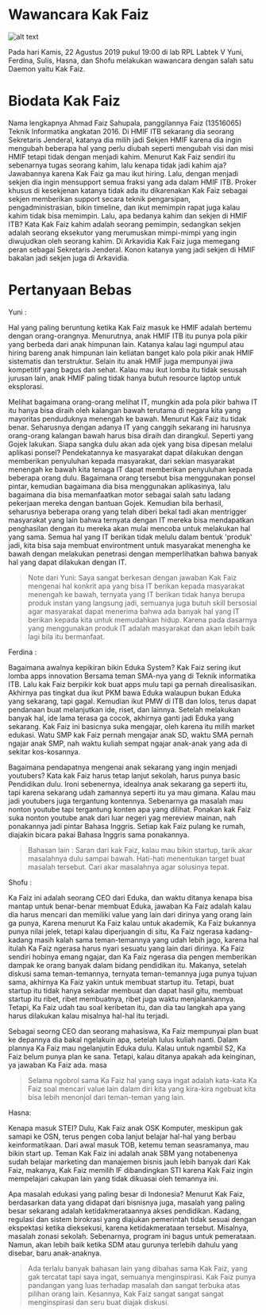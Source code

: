 # Wawancara Kak Faiz

![alt text](./foto-16518147-16518289-16518305-16518310-16518348.jpg)

Pada hari Kamis, 22 Agustus 2019 pukul 19:00 di lab RPL Labtek V Yuni, Ferdina, Sulis, Hasna, dan Shofu melakukan wawancara dengan salah satu Daemon yaitu Kak Faiz.


# Biodata Kak Faiz

Nama lengkapnya Ahmad Faiz Sahupala, panggilannya Faiz (13516065) Teknik Informatika angkatan 2016. Di HMIF ITB sekarang dia seorang Sekretaris Jenderal, katanya dia milih jadi Sekjen HMIF karena dia ingin mengubah beberapa hal yang perlu diubah seperti mengubah visi dan misi HMIF tetapi tidak dengan menjadi kahim. Menurut Kak Faiz sendiri itu sebenarnya tugas seorang kahim, lalu kenapa tidak jadi kahim aja? Jawabannya karena Kak Faiz ga mau ikut hiring. Lalu, dengan menjadi sekjen dia ingin mensupport semua fraksi yang ada dalam HMIF ITB. Proker khusus di kesekjenan katanya tidak ada itu dikarenakan Kak Faiz sebagai sekjen memberikan support secara teknik pengarsipan, pengadministrasian, bikin timeline, dan ikut memimpin rapat juga kalau kahim tidak bisa memimpin. Lalu, apa bedanya kahim dan sekjen di HMIF ITB? Kata Kak Faiz kahim adalah seorang pemimpin, sedangkan sekjen adalah seorang eksekutor yang merumuskan mimpi-mimpi yang ingin diwujudkan oleh seorang kahim. Di Arkavidia Kak Faiz juga memegang peran sebagai Sekretaris Jenderal. Konon katanya yang jadi sekjen di HMIF bakalan jadi sekjen juga di Arkavidia.


# Pertanyaan Bebas

Yuni :

Hal yang paling beruntung ketika Kak Faiz masuk ke HMIF adalah bertemu dengan orang-orangnya. Menurutnya, anak HMIF ITB itu punya pola pikir yang berbeda dari anak himpunan lain. Katanya kalau lagi ngumpul atau hiring bareng anak himpunan lain keliatan banget kalo pola pikir anak HMIF sistematis dan terstruktur. Selain itu anak HMIF juga mempunyai jiwa kompetitif yang bagus dan sehat. Kalau mau ikut lomba itu tidak sesusah jurusan lain, anak HMIF paling tidak hanya butuh resource laptop untuk eksplorasi.

Melihat bagaimana orang-orang melihat IT, mungkin ada pola pikir bahwa IT itu hanya bisa diraih oleh kalangan bawah terutama di negara kita yang mayoritas penduduknya menengah ke bawah. Menurut Kak Faiz itu tidak benar. Seharusnya dengan adanya IT yang canggih sekarang ini harusnya orang-orang kalangan bawah harus bisa diraih dan dirangkul. Seperti yang Gojek lakukan. Siapa sangka dulu akan ada ojek yang bisa dipesan melalui aplikasi ponsel? Pendekatannya ke masyarakat dapat dilakukan dengan memberikan penyuluhan kepada masyarakat, dari sekian masyarakat menengah ke bawah kita tenaga IT dapat memberikan penyuluhan kepada beberapa orang dulu. Bagaimana orang tersebut bisa menggunakan ponsel pintar, kemudian bagaimana dia bisa menggunakan aplikasinya, lalu bagaimana dia bisa memanfaatkan motor sebagai salah satu ladang pekerjaan mereka dengan bantuan Gojek. Kemudian bila berhasil, seharusnya beberapa orang yang telah diberi bekal tadi akan mentrigger masyarakat yang lain bahwa ternyata dengan IT mereka bisa mendapatkan penghasilan dengan itu mereka akan mulai mencoba untuk melakukan hal yang sama. Semua hal yang IT berikan tidak melulu dalam bentuk 'produk' jadi, kita bisa saja membuat environtment untuk masyarakat menengha ke bawah dengan melakukan penetrasi dengan memperlihatkan bahwa banyak hal yang dapat dilakukan dengan IT.

> Note dari Yuni: Saya sangat berkesan dengan jawaban Kak Faiz mengenai hal konkrit apa yang bisa IT berikan kepada masyarakat menengah ke bawah, ternyata yang IT berikan tidak hanya berupa produk instan yang langsung jadi, semuanya juga butuh skill bersosial agar masyarakat dapat menerima bahwa ada banyak hal yang IT berikan kepada kita untuk memudahkan hidup. Karena pada dasarnya yang menggunakan produk IT adalah masyarakat dan akan lebih baik lagi bila itu bermanfaat.

Ferdina :

Bagaimana awalnya kepikiran bikin Eduka System?
Kak Faiz sering ikut lomba apps innovation Bersama teman SMA-nya yang di Teknik informatika ITB. Lalu kak Faiz berpikir kok buat apps mulu tapi ga pernah direalisasikan. Akhirnya pas tingkat dua ikut PKM bawa Eduka walaupun bukan Eduka yang sekarang, tapi gagal. Kemudian ikut PMW di ITB dan lolos, terus dapat pendanaan buat melanjutkan ide, riset, dan lainnya. Setelah melakukan banyak hal, ide lama terasa ga cocok, akhirnya ganti jadi Eduka yang sekarang. Kak Faiz ini basicnya suka mengajar, oleh karena itu milih market edukasi. Watu SMP kak Faiz pernah mengajar anak SD, waktu SMA pernah ngajar anak SMP, nah waktu kuliah sempat ngajar anak-anak yang ada di sekitar kos-kosannya.

Bagaimana pendapatnya mengenai anak sekarang yang ingin menjadi youtubers?
Kata kak Faiz harus tetap lanjut sekolah, harus punya basic Pendidikan dulu. Ironi sebenernya, idealnya anak sekarang ga seperti itu, tapi karena sekarang udah zamannya seperti itu ya mau gimana. Kalau mau jadi youtubers juga tergantung kontennya. Sebenarnya ga masalah mau nonton youtube tapi tergantung konten apa yang dilihat. Ponakan kak Faiz suka nonton youtube anak dari luar negeri yag mereview mainan, nah ponakannya jadi pintar Bahasa Inggris. Setiap kak Faiz pulang ke rumah, diajakin bicara pakai Bahasa Inggris sama ponakannya.

> Bahasan lain : Saran dari kak Faiz, kalau mau bikin startup, tarik akar masalahnya dulu sampai bawah. Hati-hati menentukan target buat masalah tersebut. Cari akar masalahnya agar solusinya tepat.

Shofu :

Ka Faiz ini adalah seorang CEO dari Eduka, dan waktu ditanya kenapa bisa mantap untuk benar-benar membuat Eduka, jawaban Ka Faiz adalah kalau dia harus mencari dan memiliki value yang lain dari dirinya yang orang lain ga punya, Karena menurut Ka Faiz kalau untuk akademik, Ka Faiz bukannya punya nilai jelek, tetapi kalau diperjuangin di situ, Ka Faiz ngerasa kadang-kadang masih kalah sama teman-temannya yang udah lebih jago, karena hal itulah Ka Faiz ngerasa harus nyari sesuatu yang lain dari dirinya. Ka Faiz sendiri hobinya emang ngajar, dan Ka Faiz ngerasa dia pengen memberikan dampak ke orang banyak dalam bidang pendidikan itu. Makanya, setelah diskusi sama teman-temannya, ternyata teman-temannya juga punya tujuan sama, akhirnya Ka Faiz yakin untuk membuat startup itu. Tetapi, buat startup itu tidak hanya sekadar membuat dan dapat hasil gitu, membuat startup itu ribet, ribet membuatnya, ribet juga waktu menjalankannya. Tetapi, Ka Faiz udah tau soal keribetan itu, dan dia tau langkah apa yang harus dilakukan kalau misalnya hal-hal itu terjadi.

Sebagai seorng CEO dan seorang mahasiswa, Ka Faiz mempunyai plan buat ke depannya dia bakal ngelakuin apa, setelah lulus kuliah nanti. Dalam plannya Ka Faiz mau ngelanjutin Eduka dulu. Kalau untuk ngambil S2, Ka Faiz belum punya plan ke sana. Tetapi, kalau ditanya apakah ada keinginan, ya jawaban Ka Faiz ada.
masa
> Selama ngobrol sama Ka Faiz hal yang saya ingat adalah kata-kata Ka Faiz soal mencari value lain dalam diri kita yang kira-kira ngebuat kita bisa lebih menonjol dari teman-teman yang lain.

Hasna:

Kenapa masuk STEI? Dulu, Kak Faiz anak OSK Komputer, meskipun gak samapi ke OSN, terus pengen coba lanjut belajar hal-hal yang berbau keinformatikaan. Dari awal masuk TOB, ketemu teman seasramanya, mau bikin start up. Teman Kak Faiz ini adalah anak SBM yang notabenenya sudah belajar marketing dan manajemen bisnis jauh lebih banyak dari Kak Faiz, makanya, Kak Faiz memilih IF dibandingkan STI karena Kak Faiz ingin mempelajari cakupan lain yang tidak dikuasai oleh temannya ini.

Apa masalah edukasi yang paling besar di Indonesia? Menurut Kak Faiz, berdasarkan data yang didapat dari bisnisnya juga, masalah yang paling besar sekarang adalah ketidakmerataannya akses pendidikan. Kadang, regulasi dan sistem birokrasi yang diajukan pemerintah tidak sesuai dengan ekspektasi ketika dieksekusi, karena ketidakmerataan tersebut. Misalnya, masalah zonasi sekolah. Sebenarnya, program ini bagus untuk pemerataan. Namun, akan lebih baik ketika SDM atau gurunya terlebih dahulu yang disebar, baru anak-anaknya.

> Ada terlalu banyak bahasan lain yang dibahas sama Kak Faiz, yang gak tercatat tapi saya ingat, semuanya menginspirasi. Kak Faiz punya pandangan yang luas terhadap masalah dan sangat terbuka atas pilihan orang lain. Kesannya, Kak Faiz sangat sangat sangat menginspirasi dan seru buat diajak diskusi.




